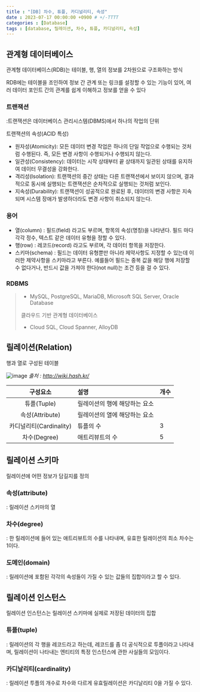```yaml
---
title : "[DB] 차수, 튜플, 카디널리티, 속성"
date : 2023-07-17 00:00:00 +0900 # +/-TTTT
categories : [Database]
tags : [database, 릴레이션, 차수, 튜플, 카디널리티, 속성]
---
```


## 관계형 데이터베이스

관계형 데이터베이스(RDB)는 테이블, 행, 열의 정보를 2차원으로 구조화하는 방식

RDB에는 테이블을 조인하여 정보 간 관계 또는 링크를 설정할 수 있는 기능이 있어, 여러 데이터 포인트 간의 관계를 쉽게 이해하고 정보를 얻을 수 있다


### 트랜잭션
:트랜잭션은 데이터베이스 관리시스템(DBMS)에서 하나의 작업의 단위

트랜잭션의 속성(ACID 특성)
- 원자성(Atomicity): 모든 데이터 변경 작업은 하나의 단일 작업으로 수행되는 것처럼 수행된다. 즉, 모든 변경 사항이 수행되거나 수행되지 않는다.
- 일관성(Consistency): 데이터는 시작 상태부터 끝 상태까지 일관된 상태를 유지하여 데이터 무결성을 강화한다.
- 격리성(Isolation): 트랜잭션의 중간 상태는 다른 트랜잭션에서 보이지 않으며, 결과적으로 동시에 실행되는 트랜잭션은 순차적으로 실행되는 것처럼 보인다.
- 지속성(Durability): 트랜잭션이 성공적으로 완료된 후, 데이터의 변경 사항은 지속되며 시스템 장애가 발생하더라도 변경 사항이 취소되지 않는다.


### 용어

* 열(column) : 필드(field) 라고도 부르며, 항목의 속성(명칭)을 나타낸다.  필드 마다 각각 정수, 텍스트 같은 데이터 유형을 정할 수 있다. 
* 행(row) : 레코드(record) 라고도 부르며, 각 데이터 항목을 저장한다. 
* 스키마(schema) : 필드는 데이터 유형뿐만 아니라 제약사항도 지정할 수 있는데 이러한 제약사항을 스키마라고 부른다. 예를들어 필드는 중복 값을 해당 행에 저장할 수 없다거나, 반드시 값을 가져야 한다(not null)는 조건 등을 걸 수 있다.

### RDBMS

> - MySQL, PostgreSQL, MariaDB, Microsoft SQL Server, Oracle Database
> 
> 클라우드 기반 관계형 데이터베이스
> - Cloud SQL, Cloud Spanner, AlloyDB 


## 릴레이션(Relation)
행과 열로 구성된 테이블

![image](https://github.com/trulyeven/trulyeven.github.io/assets/113951017/dd7bd671-1944-4d83-bea0-2bacd3736778)
_출처 : http://wiki.hash.kr/_

| 구성요소                | 설명                          | 개수 |
|:-----------------------:|:------------------------------|:-----|
| 튜플(Tuple)             | 릴레이션의 행에 해당하는 요소 |      |
| 속성(Attribute)         | 릴레이션의 열에 해당하는 요소 |      |
| 카디널리티(Cardinality) | 튜플의 수                     | 3    |
| 차수(Degree)            | 애트리뷰트의 수               | 5    |


## 릴레이션 스키마
릴레이션에 어떤 정보가 담길지를 정의

### 속성(attribute)
: 릴레이션 스키마의 열

### 차수(degree)
: 한 릴레이션에 들어 있는 애트리뷰트의 수를 나타내며, 유효한 릴레이션의 최소 차수는 1이다. 

### 도메인(domain)
: 릴레이션에 포함된 각각의 속성들이 가질 수 있는 값들의 집합이라고 할 수 있다.


## 릴레이션 인스턴스
릴레이션 인스턴스는 릴레이션 스키마에 실제로 저장된 데이터의 집합

### 튜플(tuple)
: 릴레이션의 각 행을 레코드라고 하는데, 레코드를 좀 더 공식적으로 투플이라고 나타내며, 릴레이션이 나타내는 엔티티의 특정 인스턴스에 관한 사실들의 모임이다.

### 카디날리티(cardinality)
: 릴레이션 투플의 개수로 차수와 다르게 유효릴레이션은 카디날리티 0을 가질 수 있다.